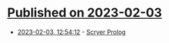 # [Published on 2023-02-03](index.md)

* [2023-02-03, 12:54:12](https://news.ycombinator.com/item?id=34640416) - [Scryer Prolog](https://www.scryer.pl)
